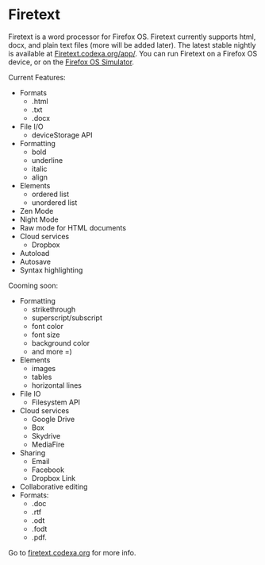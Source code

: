 Firetext
========

Firetext is a word processor for Firefox OS.  Firetext currently supports html, docx, and plain text files (more will be added later).
The latest stable nightly is available at <a href="http://firetext.codexa.org/app/">Firetext.codexa.org/app/</a>.
You can run Firetext on a Firefox OS device, or on the <a href="https://addons.mozilla.org/en-US/firefox/addon/firefox-os-simulator/">Firefox OS Simulator</a>.

Current Features:
- Formats
  - .html
  - .txt
  - .docx
- File I/O
  - deviceStorage API
- Formatting
  - bold
  - underline
  - italic
  - align
- Elements
  - ordered list
  - unordered list
- Zen Mode
- Night Mode
- Raw mode for HTML documents
- Cloud services
  - Dropbox
- Autoload
- Autosave
- Syntax highlighting

Cooming soon:
- Formatting
  - strikethrough
  - superscript/subscript
  - font color
  - font size
  - background color
  - and more =)
- Elements
  - images
  - tables
  - horizontal lines
- File IO
  - Filesystem API
- Cloud services
  - Google Drive
  - Box
  - Skydrive
  - MediaFire
- Sharing
  - Email
  - Facebook
  - Dropbox Link
- Collaborative editing
- Formats:
  - .doc
  - .rtf
  - .odt
  - .fodt
  - .pdf.

Go to <a href="http://firetext.codexa.org">firetext.codexa.org</a> for more info.
